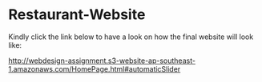 # Restaurant-Website

Kindly click the link below to have a look on how the final website will look like: 

http://webdesign-assignment.s3-website-ap-southeast-1.amazonaws.com/HomePage.html#automaticSlider
